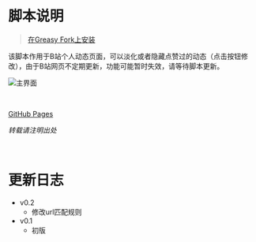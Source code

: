 # 脚本说明

> [在Greasy Fork上安装](https://greasyfork.org/zh-CN/scripts/470475)

该脚本作用于B站个人动态页面，可以淡化或者隐藏点赞过的动态（点击按钮修改），由于B站网页不定期更新，功能可能暂时失效，请等待脚本更新。

![主界面](https://riveryale.github.io/Userscripts/assets/pic/BilibiliFilter/main.png)  

<br/>

[GitHub Pages](https://riveryale.github.io/Userscripts/)

_转载请注明出处_

<br/>

# 更新日志
- v0.2
  - 修改url匹配规则
- v0.1
  - 初版